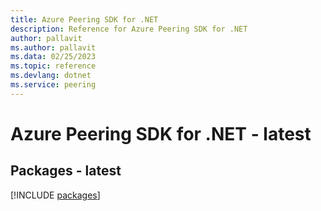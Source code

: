 ```yaml
---
title: Azure Peering SDK for .NET
description: Reference for Azure Peering SDK for .NET
author: pallavit
ms.author: pallavit
ms.data: 02/25/2023
ms.topic: reference
ms.devlang: dotnet
ms.service: peering
---
```

# Azure Peering SDK for .NET - latest
## Packages - latest
[!INCLUDE [packages](peering-index.md)]
